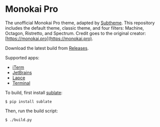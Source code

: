 # Monokai Pro

The unofficial Monokai Pro theme, adapted by [Subtheme](https://subtheme.dev). This repository includes the default theme, classic theme, and four filters: Machine, Octagon, Ristretto, and Spectrum. Credit goes to the original creator: [https://monokai.pro](https://monokai.pro).

Download the latest build from [Releases](https://github.com/subtheme-dev/monokai-pro/releases).

Supported apps:
- [iTerm](theme/iterm)
- [JetBrains](theme/jetbrains)
- [Lapce](theme/lapce)
- [Terminal](theme/terminal)

To build, first install [sublate](https://github.com/espositocode/sublate):

    $ pip install sublate

Then, run the build script:

    $ ./build.py
